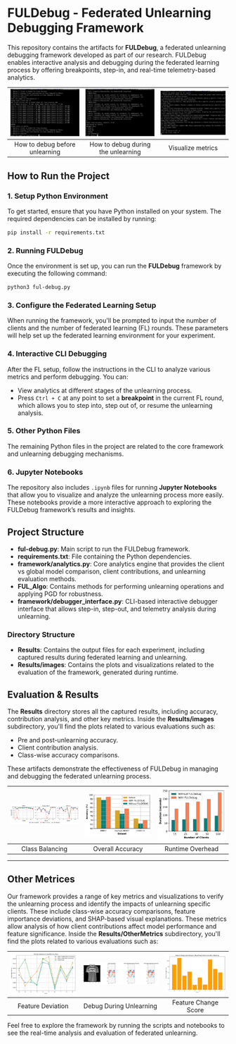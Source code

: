 # FULDebug - Federated Unlearning Debugging Framework

This repository contains the artifacts for **FULDebug**, a federated unlearning debugging framework developed as part of our research. FULDebug enables interactive analysis and debugging during the federated learning process by offering breakpoints, step-in, and real-time telemetry-based analytics.

| ![Debug Before Unlearning](https://github.com/FULDebug/FULDebug-Artifacts/blob/main/Result/Gifs/preunlearning.gif?raw=true) | ![Debug During Unlearning](https://github.com/FULDebug/FULDebug-Artifacts/blob/main/Result/Gifs/during-unlearning.gif?raw=true) | ![Visualize Metrics](https://github.com/FULDebug/FULDebug-Artifacts/blob/main/Result/Gifs/plotting.gif?raw=true) |
|:-----------------------------------------------------------:|:---------------------------------------------------------------:|:-------------------------------------------------:|
| How to debug before unlearning                              | How to debug during the unlearning                               | Visualize metrics                                 |

## How to Run the Project

### 1. Setup Python Environment
To get started, ensure that you have Python installed on your system. The required dependencies can be installed by running:

```bash
pip install -r requirements.txt
```

### 2. Running FULDebug
Once the environment is set up, you can run the **FULDebug** framework by executing the following command:

```bash
python3 ful-debug.py
```

### 3. Configure the Federated Learning Setup
When running the framework, you'll be prompted to input the number of clients and the number of federated learning (FL) rounds. These parameters will help set up the federated learning environment for your experiment.

### 4. Interactive CLI Debugging
After the FL setup, follow the instructions in the CLI to analyze various metrics and perform debugging. You can:
- View analytics at different stages of the unlearning process.
- Press `Ctrl + C` at any point to set a **breakpoint** in the current FL round, which allows you to step into, step out of, or resume the unlearning analysis.

### 5. Other Python Files
The remaining Python files in the project are related to the core framework and unlearning debugging mechanisms.

### 6. Jupyter Notebooks
The repository also includes `.ipynb` files for running **Jupyter Notebooks** that allow you to visualize and analyze the unlearning process more easily. These notebooks provide a more interactive approach to exploring the FULDebug framework’s results and insights.

## Project Structure

- **ful-debug.py**: Main script to run the FULDebug framework.
- **requirements.txt**: File containing the Python dependencies.
- **framework/analytics.py**: Core analytics engine that provides the client vs global model comparison, client contributions, and unlearning evaluation methods.
- **FUL_Algo**: Contains methods for performing unlearning operations and applying PGD for robustness.
- **framework/debugger_interface.py**: CLI-based interactive debugger interface that allows step-in, step-out, and telemetry analysis during unlearning.

### Directory Structure

- **Results**: Contains the output files for each experiment, including captured results during federated learning and unlearning.
- **Results/images**: Contains the plots and visualizations related to the evaluation of the framework, generated during runtime.


## Evaluation & Results
The **Results** directory stores all the captured results, including accuracy, contribution analysis, and other key metrics. Inside the **Results/images** subdirectory, you'll find the plots related to various evaluations such as:
- Pre and post-unlearning accuracy.
- Client contribution analysis.
- Class-wise accuracy comparisons.

These artifacts demonstrate the effectiveness of FULDebug in managing and debugging the federated unlearning process.

| ![Class Balancing](https://github.com/FULDebug/FULDebug-Artifacts/blob/main/Result/Images/class_wise_analysis.png?raw=true) | ![Overall Accuracy](https://github.com/FULDebug/FULDebug-Artifacts/blob/main/Result/Images/overall_accuracy_comparison.png?raw=true?raw=true) | ![Runtime Overhead](https://github.com/FULDebug/FULDebug-Artifacts/blob/main/Result/Images/runtime_overhead.png?raw=true?raw=true) |
|:-----------------------------------------------------------:|:---------------------------------------------------------------:|:-------------------------------------------------:|
| Class Balancing                              | Overall Accuracy                               | Runtime Overhead                                 |

---

## Other Metrices
Our framework provides a range of key metrics and visualizations to verify the unlearning process and identify the impacts of unlearning specific clients. These include class-wise accuracy comparisons, feature importance deviations, and SHAP-based visual explanations. These metrics allow analysis of how client contributions affect model performance and feature significance. Inside the **Results/OtherMetrics** subdirectory, you'll find the plots related to various evaluations such as:

| ![Feature Deviation](https://github.com/FULDebug/FULDebug-Artifacts/blob/main/Result/Other-Key-Metrices/feature_importance_deviation.jpeg?raw=true) | ![Debug During Unlearning](https://github.com/FULDebug/FULDebug-Artifacts/blob/main/Result/Other-Key-Metrices/shap_analysis.jpeg?raw=true) | ![Feature Change Score](https://github.com/FULDebug/FULDebug-Artifacts/blob/main/Result/Other-Key-Metrices/feature_score_between_global_model_before_and_after.jpeg?raw=true) |
|:-----------------------------------------------------------:|:---------------------------------------------------------------:|:-------------------------------------------------:|
| Feature Deviation                              | Debug During Unlearning                               | Feature Change Score                                 |


Feel free to explore the framework by running the scripts and notebooks to see the real-time analysis and evaluation of federated unlearning.